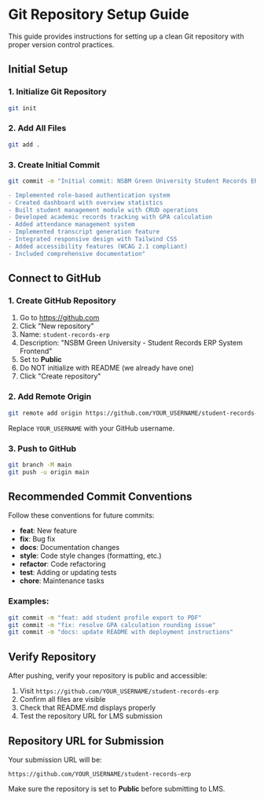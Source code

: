 # Git Repository Setup Guide

This guide provides instructions for setting up a clean Git repository with proper version control practices.

## Initial Setup

### 1. Initialize Git Repository

```bash
git init
```

### 2. Add All Files

```bash
git add .
```

### 3. Create Initial Commit

```bash
git commit -m "Initial commit: NSBM Green University Student Records ERP

- Implemented role-based authentication system
- Created dashboard with overview statistics
- Built student management module with CRUD operations
- Developed academic records tracking with GPA calculation
- Added attendance management system
- Implemented transcript generation feature
- Integrated responsive design with Tailwind CSS
- Added accessibility features (WCAG 2.1 compliant)
- Included comprehensive documentation"
```

## Connect to GitHub

### 1. Create GitHub Repository

1. Go to https://github.com
2. Click "New repository"
3. Name: `student-records-erp`
4. Description: "NSBM Green University - Student Records ERP System Frontend"
5. Set to **Public**
6. Do NOT initialize with README (we already have one)
7. Click "Create repository"

### 2. Add Remote Origin

```bash
git remote add origin https://github.com/YOUR_USERNAME/student-records-erp.git
```

Replace `YOUR_USERNAME` with your GitHub username.

### 3. Push to GitHub

```bash
git branch -M main
git push -u origin main
```

## Recommended Commit Conventions

Follow these conventions for future commits:

- **feat**: New feature
- **fix**: Bug fix
- **docs**: Documentation changes
- **style**: Code style changes (formatting, etc.)
- **refactor**: Code refactoring
- **test**: Adding or updating tests
- **chore**: Maintenance tasks

### Examples:

```bash
git commit -m "feat: add student profile export to PDF"
git commit -m "fix: resolve GPA calculation rounding issue"
git commit -m "docs: update README with deployment instructions"
```

## Verify Repository

After pushing, verify your repository is public and accessible:

1. Visit `https://github.com/YOUR_USERNAME/student-records-erp`
2. Confirm all files are visible
3. Check that README.md displays properly
4. Test the repository URL for LMS submission

## Repository URL for Submission

Your submission URL will be:
```
https://github.com/YOUR_USERNAME/student-records-erp
```

Make sure the repository is set to **Public** before submitting to LMS.
